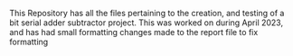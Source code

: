 This Repository has all the files pertaining to the creation, and testing of a bit serial adder subtractor project.
This was worked on during April 2023, and has had small formatting changes made to the report file to fix formatting
